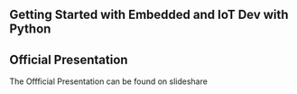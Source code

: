 ## Getting Started with Embedded and IoT Dev with Python 


## Official Presentation 

The Offficial Presentation can be found on slideshare 